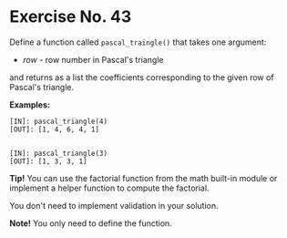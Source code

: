 # Exercise No. 43

Define a function called `pascal_traingle()` that takes one argument:

-   *row* - row number in Pascal's triangle

and returns as a list the coefficients corresponding to the given row of Pascal's triangle.


**Examples:**


    [IN]: pascal_triangle(4)
    [OUT]: [1, 4, 6, 4, 1]


    [IN]: pascal_triangle(3)
    [OUT]: [1, 3, 3, 1]


**Tip!** You can use the factorial function from the math built-in module or implement a helper function to compute the factorial.


You don't need to implement validation in your solution.


**Note!** You only need to define the function.